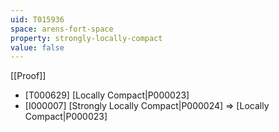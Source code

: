 ```yaml
---
uid: T015936
space: arens-fort-space
property: strongly-locally-compact
value: false
---
```

[[Proof]]

* [T000629] [Locally Compact|P000023]
* [I000007] [Strongly Locally Compact|P000024] => [Locally Compact|P000023]

